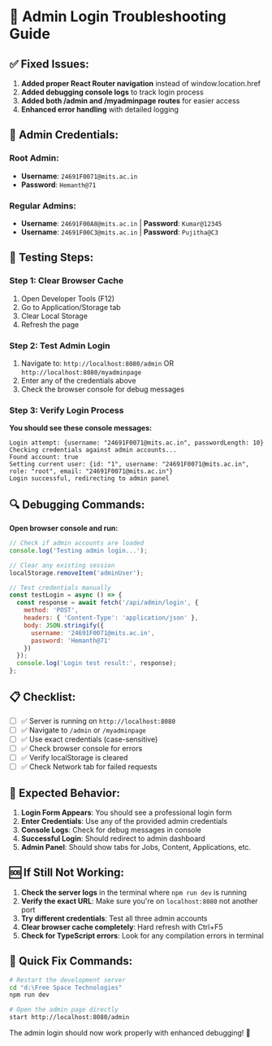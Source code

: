 # 🔧 Admin Login Troubleshooting Guide

## ✅ Fixed Issues:
1. **Added proper React Router navigation** instead of window.location.href
2. **Added debugging console logs** to track login process
3. **Added both /admin and /myadminpage routes** for easier access
4. **Enhanced error handling** with detailed logging

## 🔐 Admin Credentials:

### Root Admin:
- **Username**: `24691F0071@mits.ac.in`
- **Password**: `Hemanth@71`

### Regular Admins:
- **Username**: `24691F00A8@mits.ac.in` | **Password**: `Kumar@12345`
- **Username**: `24691F00C3@mits.ac.in` | **Password**: `Pujitha@C3`

## 🚀 Testing Steps:

### Step 1: Clear Browser Cache
1. Open Developer Tools (F12)
2. Go to Application/Storage tab
3. Clear Local Storage
4. Refresh the page

### Step 2: Test Admin Login
1. Navigate to: `http://localhost:8080/admin` OR `http://localhost:8080/myadminpage`
2. Enter any of the credentials above
3. Check the browser console for debug messages

### Step 3: Verify Login Process
**You should see these console messages:**
```
Login attempt: {username: "24691F0071@mits.ac.in", passwordLength: 10}
Checking credentials against admin accounts...
Found account: true
Setting current user: {id: "1", username: "24691F0071@mits.ac.in", role: "root", email: "24691F0071@mits.ac.in"}
Login successful, redirecting to admin panel
```

## 🔍 Debugging Commands:

**Open browser console and run:**

```javascript
// Check if admin accounts are loaded
console.log('Testing admin login...');

// Clear any existing session
localStorage.removeItem('adminUser');

// Test credentials manually
const testLogin = async () => {
  const response = await fetch('/api/admin/login', {
    method: 'POST',
    headers: { 'Content-Type': 'application/json' },
    body: JSON.stringify({
      username: '24691F0071@mits.ac.in',
      password: 'Hemanth@71'
    })
  });
  console.log('Login test result:', response);
};
```

## 📋 Checklist:

- [ ] ✅ Server is running on `http://localhost:8080`
- [ ] ✅ Navigate to `/admin` or `/myadminpage`
- [ ] ✅ Use exact credentials (case-sensitive)
- [ ] ✅ Check browser console for errors
- [ ] ✅ Verify localStorage is cleared
- [ ] ✅ Check Network tab for failed requests

## 🎯 Expected Behavior:

1. **Login Form Appears**: You should see a professional login form
2. **Enter Credentials**: Use any of the provided admin credentials
3. **Console Logs**: Check for debug messages in console
4. **Successful Login**: Should redirect to admin dashboard
5. **Admin Panel**: Should show tabs for Jobs, Content, Applications, etc.

## 🆘 If Still Not Working:

1. **Check the server logs** in the terminal where `npm run dev` is running
2. **Verify the exact URL**: Make sure you're on `localhost:8080` not another port
3. **Try different credentials**: Test all three admin accounts
4. **Clear browser cache completely**: Hard refresh with Ctrl+F5
5. **Check for TypeScript errors**: Look for any compilation errors in terminal

## 🔧 Quick Fix Commands:

```bash
# Restart the development server
cd "d:\Free Space Technologies"
npm run dev

# Open the admin page directly
start http://localhost:8080/admin
```

The admin login should now work properly with enhanced debugging! 🚀

